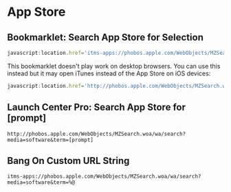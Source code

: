 # App Store

## Bookmarklet: Search App Store for Selection

```javascript
javascript:location.href='itms-apps://phobos.apple.com/WebObjects/MZSearch.woa/wa/search?media=software&term='+encodeURIComponent(window.getSelection());
```

This bookmarklet doesn't play work on desktop browsers. You can use this instead but it may open iTunes instead of the App Store on iOS devices:

```javascript
javascript:location.href='http://phobos.apple.com/WebObjects/MZSearch.woa/wa/search?media=software&term='+encodeURIComponent(window.getSelection());
```

## Launch Center Pro: Search App Store for \[prompt\]

    http://phobos.apple.com/WebObjects/MZSearch.woa/wa/search?media=software&term=[prompt]

## Bang On Custom URL String

    itms-apps://phobos.apple.com/WebObjects/MZSearch.woa/wa/search?media=software&term=%@